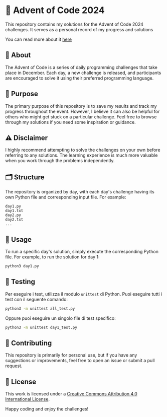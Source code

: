 # 📅 Advent of Code 2024

This repository contains my solutions for the Advent of Code 2024 challenges. It serves as a personal record of my progress and solutions

You can read more about it [here](https://fulgidus.github.io/posts/advent-2024/)

## 📖 About

The Advent of Code is a series of daily programming challenges that take place in December. Each day, a new challenge is released, and participants are encouraged to solve it using their preferred programming language.

## 🎯 Purpose

The primary purpose of this repository is to save my results and track my progress throughout the event. However, I believe it can also be helpful for others who might get stuck on a particular challenge. Feel free to browse through my solutions if you need some inspiration or guidance.

## ⚠️ Disclaimer

I highly recommend attempting to solve the challenges on your own before referring to any solutions. The learning experience is much more valuable when you work through the problems independently.

## 🗂️ Structure

The repository is organized by day, with each day's challenge having its own Python file and corresponding input file. For example:

```
day1.py
day1.txt
day2.py
day2.txt
...
```

## 🚀 Usage

To run a specific day's solution, simply execute the corresponding Python file. For example, to run the solution for day 1:

```sh
python3 day1.py
```

## 🧪 Testing

Per eseguire i test, utilizza il modulo `unittest` di Python. Puoi eseguire tutti i test con il seguente comando:
```sh
python3 -m unittest all_test.py
```
Oppure puoi eseguire un singolo file di test specifico:

```sh
python3 -m unittest day1_test.py
```

## 🤝 Contributing

This repository is primarily for personal use, but if you have any suggestions or improvements, feel free to open an issue or submit a pull request.

## 📜 License

This work is licensed under a [Creative Commons Attribution 4.0 International License](https://creativecommons.org/licenses/by/4.0/).

Happy coding and enjoy the challenges!
